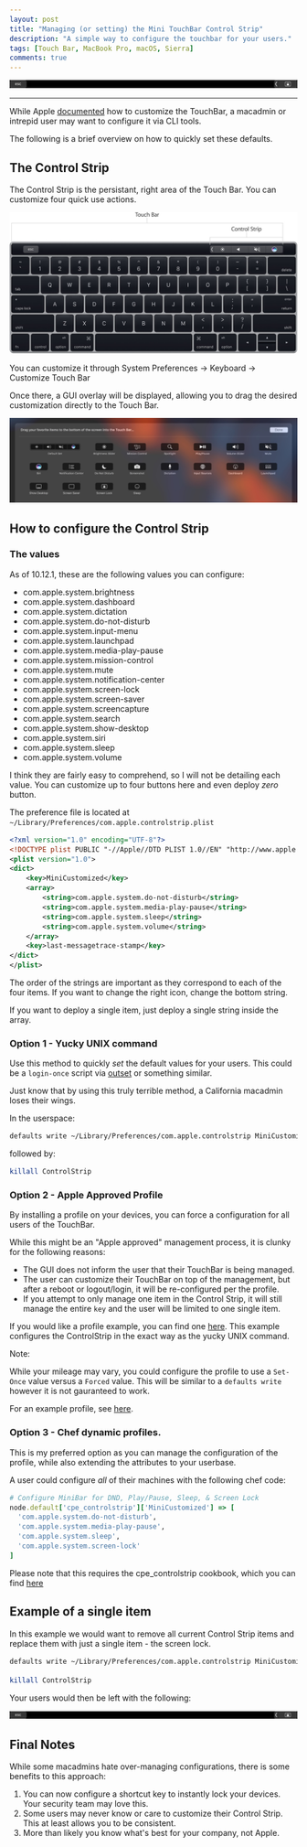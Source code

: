 ```yaml
---
layout: post
title: "Managing (or setting) the Mini TouchBar Control Strip"
description: "A simple way to configure the touchbar for your users."
tags: [Touch Bar, MacBook Pro, macOS, Sierra]
comments: true
---
```

![MiniBar Hero](/images/Customized_Touch_Bar.png "MiniBar Hero")

---

While Apple [documented](https://support.apple.com/en-us/HT207055) how to customize the TouchBar, a macadmin or intrepid user may want to configure it via CLI tools.

The following is a brief overview on how to quickly set these defaults.

## The Control Strip
The Control Strip is the persistant, right area of the Touch Bar. You can customize four quick use actions.

![Control Strip](/images/macbook-pro-touch-bar-control-strip-tech-spec.jpg "Control Strip")

You can customize it through System Preferences -> Keyboard -> Customize Touch Bar

Once there, a GUI overlay will be displayed, allowing you to drag the desired customization directly to the Touch Bar.

![Control Strip Customization](/images/ControlStripUI.jpg "Control Strip Customization")


## How to configure the Control Strip

### The values
As of 10.12.1, these are the following values you can configure:

* com.apple.system.brightness
* com.apple.system.dashboard
* com.apple.system.dictation
* com.apple.system.do-not-disturb
* com.apple.system.input-menu
* com.apple.system.launchpad
* com.apple.system.media-play-pause
* com.apple.system.mission-control
* com.apple.system.mute
* com.apple.system.notification-center
* com.apple.system.screen-lock
* com.apple.system.screen-saver
* com.apple.system.screencapture
* com.apple.system.search
* com.apple.system.show-desktop
* com.apple.system.siri
* com.apple.system.sleep
* com.apple.system.volume

I think they are fairly easy to comprehend, so I will not be detailing each value. You can customize up to four buttons here and even deploy *zero* button.

The preference file is located at `~/Library/Preferences/com.apple.controlstrip.plist`

``` xml
<?xml version="1.0" encoding="UTF-8"?>
<!DOCTYPE plist PUBLIC "-//Apple//DTD PLIST 1.0//EN" "http://www.apple.com/DTDs/PropertyList-1.0.dtd">
<plist version="1.0">
<dict>
	<key>MiniCustomized</key>
	<array>
		<string>com.apple.system.do-not-disturb</string>
		<string>com.apple.system.media-play-pause</string>
		<string>com.apple.system.sleep</string>
		<string>com.apple.system.volume</string>
	</array>
	<key>last-messagetrace-stamp</key>
</dict>
</plist>
```

The order of the strings are important as they correspond to each of the four items. If you want to change the right icon, change the bottom string.

If you want to deploy a single item, just deploy a single string inside the array.

### Option 1 - Yucky UNIX command

Use this method to quickly _set_ the default values for your users. This could be a `login-once` script via [outset](https://github.com/chilcote/outset) or something similar.

Just know that by using this truly terrible method, a California macadmin loses their wings.

In the userspace:

``` bash
defaults write ~/Library/Preferences/com.apple.controlstrip MiniCustomized '(com.apple.system.do-not-disturb, com.apple.system.media-play-pause, com.apple.system.sleep, com.apple.system.screen-lock )'
```

followed by:

``` bash
killall ControlStrip
```

### Option 2 - Apple Approved Profile
By installing a profile on your devices, you can force a configuration for all users of the TouchBar.

While this might be an "Apple approved" management process, it is clunky for the following reasons:

* The GUI does not inform the user that their TouchBar is being managed.
* The user can customize their TouchBar on top of the management, but after a reboot or logout/login, it will be re-configured per the profile.
* If you attempt to only manage one item in the Control Strip, it will still manage the entire `key` and the user will be limited to one single item.

If you would like a profile example, you can find one [here](https://github.com/erikng/osxprofiles/blob/master/apple/com.apple.controlstrip.mobileconfig). This example configures the ControlStrip in the exact way as the yucky UNIX command.

Note:

While your mileage may vary, you could configure the profile to use a `Set-Once` value versus a `Forced` value. This will be similar to a `defaults write` however it is not gauranteed to work.

For an example profile, see [here](https://github.com/erikng/osxprofiles/blob/master/apple/com.apple.controlstrip-setonce.mobileconfig).

### Option 3 - Chef dynamic profiles.

This is my preferred option as you can manage the configuration of the profile, while also extending the attributes to your userbase.

A user could configure _all_ of their machines with the following chef code:

``` ruby
# Configure MiniBar for DND, Play/Pause, Sleep, & Screen Lock
node.default['cpe_controlstrip']['MiniCustomized'] => [
  'com.apple.system.do-not-disturb',
  'com.apple.system.media-play-pause',
  'com.apple.system.sleep',
  'com.apple.system.screen-lock'
]
```

Please note that this requires the cpe_controlstrip cookbook, which you can find [here](https://github.com/erikng/cookbooks/tree/master/macOS/cpe_controlstrip)

## Example of a single item
In this example we would want to remove all current Control Strip items and replace them with just a single item - the screen lock.

``` bash
defaults write ~/Library/Preferences/com.apple.controlstrip MiniCustomized '(com.apple.system.screen-lock)'

killall ControlStrip
```

Your users would then be left with the following:

![Customized Control Strip](/images/Customized_Touch_Bar.png "Customized Control Strip")

## Final Notes
While some macadmins hate over-managing configurations, there is some benefits to this approach:

1. You can now configure a shortcut key to instantly lock your devices. Your security team may love this.
2. Some users may never know or care to customize their Control Strip. This at least allows you to be consistent.
3. More than likely you know what's best for your company, not Apple.


